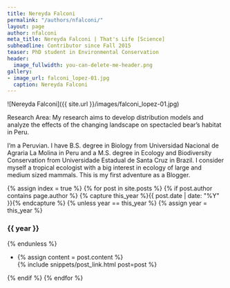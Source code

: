 ```yaml
---
title: Nereyda Falconi
permalink: "/authors/nfalconi/"
layout: page
author: nfalconi
meta_title: Nereyda Falconi | That's Life [Science]
subheadline: Contributor since Fall 2015
teaser: PhD student in Environmental Conservation
header:
  image_fullwidth: you-can-delete-me-header.png
gallery:
- image_url: falconi_lopez-01.jpg
  caption: Nereyda Falconi
---
```


![Nereyda Falconi]({{ site.url }}/images/falconi_lopez-01.jpg)

Research Area: My research aims to develop distribution models and analyze the effects of the changing landscape on spectacled bear’s habitat in Peru.

I’m a Peruvian. I have B.S. degree in Biology from Universidad Nacional de Agraria La Molina in Peru and a M.S. degree in Ecology and Biodiversity Conservation from Universidade Estadual de Santa Cruz in Brazil. I consider myself a tropical ecologist with a big interest in ecology of large and medium sized mammals.
This is my first adventure as a Blogger.

{% assign index = true %}
{% for post in site.posts %}
{% if post.author contains page.author %}
{% capture this_year %}{{ post.date | date: "%Y" }}{% endcapture %}
{% unless year == this_year %}
{% assign year = this_year %}
<h3>{{ year }}</h3>
{% endunless %}
<ul style="list-style-type:disc">
 <li> 
 {% assign content = post.content %} 
 <article>
 {% include snippets/post_link.html post=post %}
 </article>
 </li>
</ul>
{% endif %}
{% endfor %}
